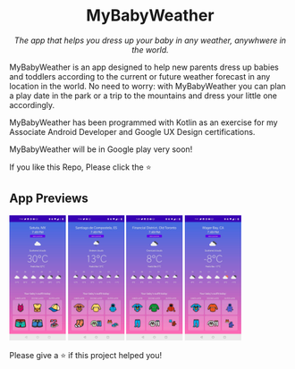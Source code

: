 <h1 align="center">MyBabyWeather</h1>
<p align="center"><i>The app that helps you dress up your baby in any weather, anywhwere in the world.</i></p>

MyBabyWeather is an app designed to help new parents dress up babies and toddlers according to the current or future weather forecast in any location in the world. No need to worry: with MyBabyWeather you can plan a play date in the park or a trip to the mountains and dress your little one accordingly.

MyBabyWeather has been programmed with Kotlin as an exercise for my Associate Android Developer and Google UX Design certifications.

MyBabyWeather will be in Google play very soon!

If you like this Repo, Please click the :star:


## App Previews

<p float="left">
  <img src="https://github.com/arantzaruiz/Babyweather/blob/main/MBWMexico.jpeg" width="20%" height="20%" />
  <img src="https://github.com/arantzaruiz/Babyweather/blob/main/MBWSantiago.jpeg" width="20%" height="20%" />
  <img src="https://github.com/arantzaruiz/Babyweather/blob/main/MBWToronto.jpeg" width="20%" height="20%" /> 
  <img src="https://github.com/arantzaruiz/Babyweather/blob/main/MBWNunavut.jpeg" width="20%" height="20%" />
</p>

Please give a ⭐️ if this project helped you!
